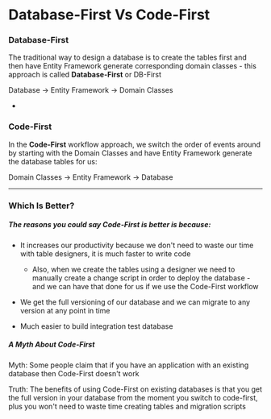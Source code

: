 # Database-First Vs Code-First

### Database-First

The traditional way to design a database is to create the tables first and then have Entity Framework generate corresponding domain classes - this approach is called **Database-First** or DB-First

Database -> Entity Framework -> Domain Classes

-

### Code-First

In the **Code-First** workflow approach, we switch the order of events around by starting with the Domain Classes and have Entity Framework generate the database tables for us:

Domain Classes -> Entity Framework -> Database

***

### Which Is Better?

##### The reasons you could say Code-First is better is because:

- It increases our productivity because we don't need to waste our time with table designers, it is much faster to write code

    - Also, when we create the tables using a designer we need to manually create a change script in order to deploy the database - and we can have that done for us if we use the Code-First workflow

- We get the full versioning of our database and we can migrate to any version at any point in time

- Much easier to build integration test database

##### A Myth About Code-First

Myth: Some people claim that if you have an application with an existing database then Code-First doesn't work

Truth: The benefits of using Code-First on existing databases is that you get the full version in your database from the moment you switch to code-first, plus you won't need to waste time creating tables and migration scripts
